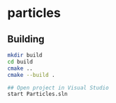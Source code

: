 # particles

## Building

```sh
mkdir build
cd build
cmake ..
cmake --build .

## Open project in Visual Studio
start Particles.sln
```

